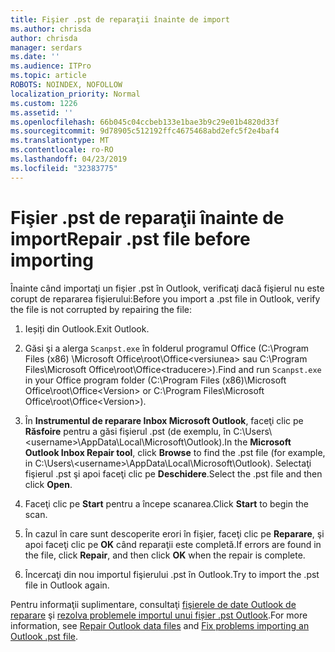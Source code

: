 ```yaml
---
title: Fişier .pst de reparaţii înainte de import
ms.author: chrisda
author: chrisda
manager: serdars
ms.date: ''
ms.audience: ITPro
ms.topic: article
ROBOTS: NOINDEX, NOFOLLOW
localization_priority: Normal
ms.custom: 1226
ms.assetid: ''
ms.openlocfilehash: 66b045c04ccbeb133e1bae3b9c29e01b4820d33f
ms.sourcegitcommit: 9d78905c512192ffc4675468abd2efc5f2e4baf4
ms.translationtype: MT
ms.contentlocale: ro-RO
ms.lasthandoff: 04/23/2019
ms.locfileid: "32383775"
---
```

# <a name="repair-pst-file-before-importing"></a><span data-ttu-id="99a49-102">Fişier .pst de reparaţii înainte de import</span><span class="sxs-lookup"><span data-stu-id="99a49-102">Repair .pst file before importing</span></span>

<span data-ttu-id="99a49-103">Înainte când importaţi un fişier .pst în Outlook, verificaţi dacă fişierul nu este corupt de repararea fişierului:</span><span class="sxs-lookup"><span data-stu-id="99a49-103">Before you import a .pst file in Outlook, verify the file is not corrupted by repairing the file:</span></span>

1. <span data-ttu-id="99a49-104">Ieșiți din Outlook.</span><span class="sxs-lookup"><span data-stu-id="99a49-104">Exit Outlook.</span></span>

2. <span data-ttu-id="99a49-105">Găsi şi a alerga `Scanpst.exe` în folderul programul Office (C:\Program Files (x86) \Microsoft Office\root\Office\<versiunea\> sau C:\Program Files\Microsoft Office\root\Office\<traducere\>).</span><span class="sxs-lookup"><span data-stu-id="99a49-105">Find and run `Scanpst.exe` in your Office program folder (C:\Program Files (x86)\Microsoft Office\root\Office\<Version\> or C:\Program Files\Microsoft Office\root\Office\<Version\>).</span></span>

3. <span data-ttu-id="99a49-106">În **Instrumentul de reparare Inbox Microsoft Outlook**, faceţi clic pe **Răsfoire** pentru a găsi fişierul .pst (de exemplu, în C:\Users\\<username\>\AppData\Local\Microsoft\Outlook).</span><span class="sxs-lookup"><span data-stu-id="99a49-106">In the **Microsoft Outlook Inbox Repair tool**, click **Browse** to find the .pst file (for example, in C:\Users\\<username\>\AppData\Local\Microsoft\Outlook).</span></span> <span data-ttu-id="99a49-107">Selectaţi fişierul .pst şi apoi faceţi clic pe **Deschidere**.</span><span class="sxs-lookup"><span data-stu-id="99a49-107">Select the .pst file and then click **Open**.</span></span>

4. <span data-ttu-id="99a49-108">Faceţi clic pe **Start** pentru a începe scanarea.</span><span class="sxs-lookup"><span data-stu-id="99a49-108">Click **Start** to begin the scan.</span></span>

5. <span data-ttu-id="99a49-109">În cazul în care sunt descoperite erori în fişier, faceţi clic pe **Reparare**, şi apoi faceţi clic pe **OK** când reparaţii este completă.</span><span class="sxs-lookup"><span data-stu-id="99a49-109">If errors are found in the file, click **Repair**, and then click **OK** when the repair is complete.</span></span>

6. <span data-ttu-id="99a49-110">Încercaţi din nou importul fişierului .pst în Outlook.</span><span class="sxs-lookup"><span data-stu-id="99a49-110">Try to import the .pst file in Outlook again.</span></span>

<span data-ttu-id="99a49-111">Pentru informaţii suplimentare, consultaţi [fişierele de date Outlook de reparare](https://support.office.com/article/25663bc3-11ec-4412-86c4-60458afc5253) şi [rezolva problemele importul unui fișier .pst Outlook](https://support.office.com/article/2d2e50dc-5c36-4ab2-ab50-f1be733b3d6e).</span><span class="sxs-lookup"><span data-stu-id="99a49-111">For more information, see [Repair Outlook data files](https://support.office.com/article/25663bc3-11ec-4412-86c4-60458afc5253) and [Fix problems importing an Outlook .pst file](https://support.office.com/article/2d2e50dc-5c36-4ab2-ab50-f1be733b3d6e).</span></span>
